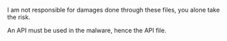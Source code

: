 I am not responsible for damages done through these files, you alone take the risk. 

An API must be used in the malware, hence the API file. 
